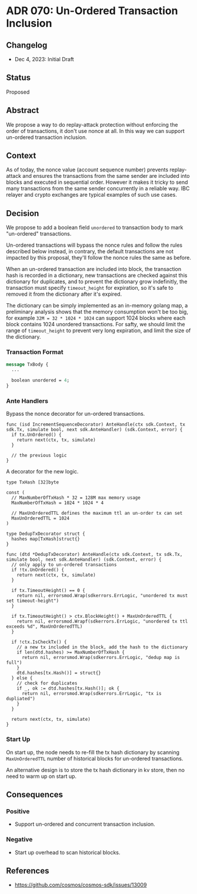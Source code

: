 # ADR 070: Un-Ordered Transaction Inclusion

## Changelog

* Dec 4, 2023: Initial Draft

## Status

Proposed

## Abstract

We propose a way to do replay-attack protection without enforcing the order of transactions, it don't use nonce at all. In this way we can support un-ordered transaction inclusion.

## Context

As of today, the nonce value (account sequence number) prevents replay-attack and ensures the transactions from the same sender are included into blocks and executed in sequential order. However it makes it tricky to send many transactions from the same sender concurrently in a reliable way. IBC relayer and crypto exchanges are typical examples of such use cases.

## Decision

We propose to add a boolean field `unordered` to transaction body to mark "un-ordered" transactions.

Un-ordered transactions will bypass the nonce rules and follow the rules described below instead, in contrary, the default transactions are not impacted by this proposal, they'll follow the nonce rules the same as before.

When an un-ordered transaction are included into block, the transaction hash is recorded in a dictionary, new transactions are checked against this dictionary for duplicates, and to prevent the dictionary grow indefinitly, the transaction must specify `timeout_height` for expiration, so it's safe to removed it from the dictionary after it's expired.

The dictionary can be simply implemented as an in-memory golang map, a preliminary analysis shows that the memory consumption won't be too big, for example `32M = 32 * 1024 * 1024` can support 1024 blocks where each block contains 1024 unordered transactions. For safty, we should limit the range of `timeout_height` to prevent very long expiration, and limit the size of the dictionary.

### Transaction Format

```protobuf
message TxBody {
  ...

  boolean unordered = 4; 
}
```

### Ante Handlers

Bypass the nonce decorator for un-ordered transactions.

```golang
func (isd IncrementSequenceDecorator) AnteHandle(ctx sdk.Context, tx sdk.Tx, simulate bool, next sdk.AnteHandler) (sdk.Context, error) {
  if tx.UnOrdered() {
    return next(ctx, tx, simulate)
  }
  
  // the previous logic
}
```

A decorator for the new logic.

```golang
type TxHash [32]byte

const (
  // MaxNumberOfTxHash * 32 = 128M max memory usage
  MaxNumberOfTxHash = 1024 * 1024 * 4

  // MaxUnOrderedTTL defines the maximum ttl an un-order tx can set
  MaxUnOrderedTTL = 1024
)

type DedupTxDecorator struct {
  hashes map[TxHash]struct{}
}

func (dtd *DedupTxDecorator) AnteHandle(ctx sdk.Context, tx sdk.Tx, simulate bool, next sdk.AnteHandler) (sdk.Context, error) {
  // only apply to un-ordered transactions
  if !tx.UnOrdered() {
    return next(ctx, tx, simulate)
  }

  if tx.TimeoutHeight() == 0 {
    return nil, errorsmod.Wrap(sdkerrors.ErrLogic, "unordered tx must set timeout-height")
  }

  if tx.TimeoutHeight() > ctx.BlockHeight() + MaxUnOrderedTTL {
    return nil, errorsmod.Wrapf(sdkerrors.ErrLogic, "unordered tx ttl exceeds %d", MaxUnOrderedTTL)
  }

  if !ctx.IsCheckTx() {
    // a new tx included in the block, add the hash to the dictionary
    if len(dtd.hashes) >= MaxNumberOfTxHash {
      return nil, errorsmod.Wrap(sdkerrors.ErrLogic, "dedup map is full")
    }
    dtd.hashes[tx.Hash()] = struct{}
  } else {
    // check for duplicates
    if _, ok := dtd.hashes[tx.Hash()]; ok {
      return nil, errorsmod.Wrap(sdkerrors.ErrLogic, "tx is dupliated")
    }
  }

  return next(ctx, tx, simulate)
}
```

### Start Up

On start up, the node needs to re-fill the tx hash dictionary by scanning `MaxUnOrderedTTL` number of historical blocks for un-ordered transactions.

An alternative design is to store the tx hash dictionary in kv store, then no need to warm up on start up.

## Consequences

### Positive

* Support un-ordered and concurrent transaction inclusion.

### Negative

- Start up overhead to scan historical blocks.

## References

* https://github.com/cosmos/cosmos-sdk/issues/13009
